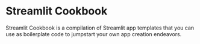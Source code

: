 # Streamlit Cookbook

Streamlit Cookbook is a compilation of Streamlit app templates that you can use as boilerplate code to jumpstart your own app creation endeavors.
